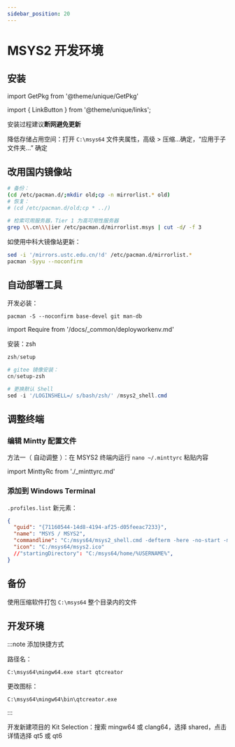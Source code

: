 ```yaml
---
sidebar_position: 20
---
```


# MSYS2 开发环境

## 安装

import GetPkg from '@theme/unique/GetPkg'

<GetPkg name='msys2' winget />

import { LinkButton } from '@theme/unique/links';

<p>
<LinkButton icon name="国内镜像站" outline href="https://mirrorz.org/list/msys2" />
</p>

安装过程建议**断网避免更新**

降低存储占用空间：打开 `C:\msys64` 文件夹属性，高级 > 压缩...确定，“应用于子文件夹...” 确定

## 改用国内镜像站

```bash
# 备份：
(cd /etc/pacman.d/;mkdir old;cp -n mirrorlist.* old)
# 恢复：
# (cd /etc/pacman.d/old;cp * ../)

# 检索可用服务器，Tier 1 为高可用性服务器
grep \\.cn\\\|ier /etc/pacman.d/mirrorlist.msys | cut -d/ -f 3
```

如使用中科大镜像站更新：

```bash
sed -i '/mirrors.ustc.edu.cn/!d' /etc/pacman.d/mirrorlist.*
pacman -Syyu --noconfirm
```

## 自动部署工具

开发必装：

    pacman -S --noconfirm base-devel git man-db

import Require from '/docs/\_common/deployworkenv.md'

<Require />

安装：zsh

```powershell
zsh/setup

# gitee 镜像安装：
cn/setup-zsh

# 更换默认 Shell
sed -i '/LOGINSHELL=/ s/bash/zsh/' /msys2_shell.cmd
```

## 调整终端

### 编辑 Mintty 配置文件

方法一（ 自动调整 ）：在 MSYS2 终端内运行 `nano ~/.minttyrc` 粘贴内容

import MinttyRc from './_minttyrc.md'

<MinttyRc/>

### 添加到 Windows Terminal

`.profiles.list` 新元素：

```json
{
  "guid": "{71160544-14d8-4194-af25-d05feeac7233}",
  "name": "MSYS / MSYS2",
  "commandline": "C:/msys64/msys2_shell.cmd -defterm -here -no-start -msys",
  "icon": "C:/msys64/msys2.ico"
  //"startingDirectory": "C:/msys64/home/%USERNAME%",
}
```

## 备份

使用压缩软件打包 `C:\msys64` 整个目录内的文件

## 开发环境

<!--
### [QT](https://wiki.qt.io/MSYS2)

可选事项：qt5 或 qt6, clang

```bash
# 基础
pacman -S --noconfirm mingw-w64-x86_64-toolchain mingw-w64-x86_64-qt-creator cmake

# 选择 Qt 版本
pacman -S --noconfirm mingw-w64-x86_64-qt5
pacman -S --noconfirm mingw-w64-x86_64-qt6

# 选择编译器
pacman -S --noconfirm mingw-w64-clang-x86_64-clang

```
-->

:::note 添加快捷方式

路径名：

    C:\msys64\mingw64.exe start qtcreator

更改图标：

    C:\msys64\mingw64\bin\qtcreator.exe

:::

开发新建项目的 Kit Selection：搜索 mingw64 或 clang64，选择 shared，点击详情选择 qt5 或 qt6

